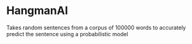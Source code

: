 # HangmanAI
Takes random sentences from a corpus of 100000 words to accurately predict the sentence using a probabilistic model
